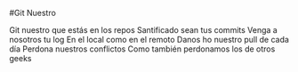 #Git Nuestro

Git nuestro que estás en los repos
Santificado sean tus commits
Venga a nosotros tu log
En el local como en el remoto
Danos ho nuestro pull de cada día
Perdona nuestros conflictos
Como también perdonamos los de otros geeks
